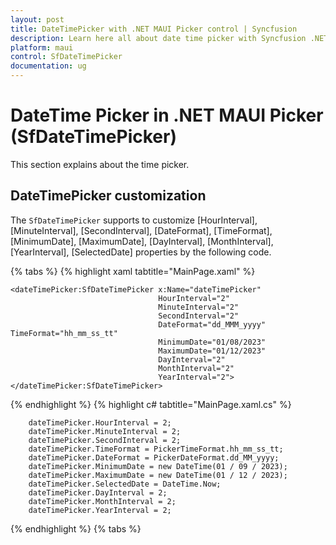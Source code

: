 ```yaml
---
layout: post
title: DateTimePicker with .NET MAUI Picker control | Syncfusion
description: Learn here all about date time picker with Syncfusion .NET MAUI Picker (SfPicker) control.
platform: maui
control: SfDateTimePicker
documentation: ug
---
```


# DateTime Picker in .NET MAUI Picker (SfDateTimePicker)

This section explains about the time picker.

## DateTimePicker customization

The `SfDateTimePicker` supports to customize [HourInterval], [MinuteInterval], [SecondInterval], [DateFormat], [TimeFormat], [MinimumDate], [MaximumDate], [DayInterval], [MonthInterval], [YearInterval], [SelectedDate] properties by the following code.

{% tabs %}
{% highlight xaml tabtitle="MainPage.xaml" %}

<?xml version="1.0" encoding="utf-8" ?>
<ContentPage xmlns="http://schemas.microsoft.com/dotnet/2021/maui"
             xmlns:x="http://schemas.microsoft.com/winfx/2009/xaml"
             xmlns:dateTimePicker="clr-namespace:Syncfusion.Maui.Picker;assembly=Syncfusion.Maui.Picker"
             x:Class="Picker_29.MainPage">

    <dateTimePicker:SfDateTimePicker x:Name="dateTimePicker"
                                     HourInterval="2"
                                     MinuteInterval="2"
                                     SecondInterval="2"
                                     DateFormat="dd_MMM_yyyy" TimeFormat="hh_mm_ss_tt"
                                     MinimumDate="01/08/2023" 
                                     MaximumDate="01/12/2023"
                                     DayInterval="2"
                                     MonthInterval="2"
                                     YearInterval="2">
    </dateTimePicker:SfDateTimePicker>
</ContentPage>
{% endhighlight %}
{% highlight c# tabtitle="MainPage.xaml.cs" %}

        dateTimePicker.HourInterval = 2;
        dateTimePicker.MinuteInterval = 2;
        dateTimePicker.SecondInterval = 2;
        dateTimePicker.TimeFormat = PickerTimeFormat.hh_mm_ss_tt;
        dateTimePicker.DateFormat = PickerDateFormat.dd_MM_yyyy;
        dateTimePicker.MinimumDate = new DateTime(01 / 09 / 2023);
        dateTimePicker.MaximumDate = new DateTime(01 / 12 / 2023);
        dateTimePicker.SelectedDate = DateTime.Now;
        dateTimePicker.DayInterval = 2;
        dateTimePicker.MonthInterval = 2;
        dateTimePicker.YearInterval = 2;
{% endhighlight %}
{% tabs %}


